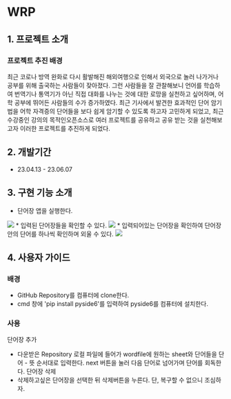 # WRP

## 1. 프로젝트 소개
### 프로젝트 추진 배경
최근 코로나 방역 완화로 다시 활발해진 해외여행으로 인해서 외국으로 놀러 나가거나 공부를 위해 출국하는 사람들이 잦아졌다. 그런 사람들을 잘 관찰해보니 언어를 학습하여 번역기나 통역기가 아닌 직접 대화를 나누는 것에 대한 로망을 실천하고 싶어하며, 어학 공부에 뛰어든 사람들의 수가 증가하였다. 최근 기사에서 발견한 효과적인 단어 암기법을 어학 자격증의 단어들을 보다 쉽게 암기할 수 있도록 하고자 고민하게 되었고, 최근 수강중인 강의의 목적인오픈소스로 여러 프로젝트를 공유하고 공유 받는 것을 실천해보고자 이러한 프로젝트를 추진하게 되었다.

## 2. 개발기간
* 23.04.13 - 23.06.07

## 3. 구현 기능 소개
* 단어장 앱을 실행한다.
<img src="image/win_start.png">
* 입력된 단어장들을 확인할 수 있다.
<img src="image/win_list.png">
* 입력되어있는 단어장을 확인하여 단어장 안의 단어를 하나씩 확인하며 외울 수 있다.
<img src="image/win_word.png">

## 4. 사용자 가이드
### 배경
* GitHub Repository를 컴퓨터에 clone한다.
* cmd 창에 'pip install pyside6'를 입력하여 pyside6를 컴퓨터에 설치한다.

### 사용
단어장 추가
- 다운받은 Repository 로컬 파일에 들어가 wordfile에 원하는 sheet와 단어들을 단어 - 뜻 순서대로 입력한다.
next 버튼을 눌러 다음 단어로 넘어가며 단어를 회독한다.
단어장 삭제
- 삭제하고싶은 단어장을 선택한 뒤 삭제버튼을 누른다. 단, 복구할 수 없으니 조심하자.


